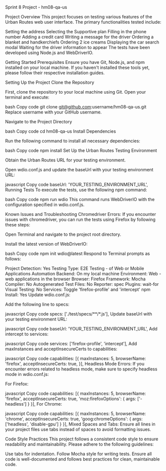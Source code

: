 Sprint 8 Project - hm08-qa-us

Project Overview
This project focuses on testing various features of the Urban Routes web user interface. The primary functionalities tested include:

Setting the address
Selecting the Supportive plan
Filling in the phone number
Adding a credit card
Writing a message for the driver
Ordering a blanket and handkerchiefs
Ordering 2 ice creams
Displaying the car search modal
Waiting for the driver information to appear
The tests have been developed using Node.js and WebDriverIO.

Getting Started
Prerequisites
Ensure you have Git, Node.js, and npm installed on your local machine. If you haven't installed these tools yet, please follow their respective installation guides.

Setting Up the Project
Clone the Repository

First, clone the repository to your local machine using Git. Open your terminal and execute:

bash
Copy code
git clone git@github.com:username/hm08-qa-us.git
Replace username with your GitHub username.

Navigate to the Project Directory

bash
Copy code
cd hm08-qa-us
Install Dependencies

Run the following command to install all necessary dependencies:

bash
Copy code
npm install
Set Up the Urban Routes Testing Environment

Obtain the Urban Routes URL for your testing environment.

Open wdio.conf.js and update the baseUrl with your testing environment URL:

javascript
Copy code
baseUrl: 'YOUR_TESTING_ENVIRONMENT_URL',
Running Tests
To execute the tests, use the following npm command:

bash
Copy code
npm run wdio
This command runs WebDriverIO with the configuration specified in wdio.conf.js.

Known Issues and Troubleshooting
Chromedriver Errors: If you encounter issues with chromedriver, you can run the tests using Firefox by following these steps:

Open Terminal and navigate to the project root directory.

Install the latest version of WebDriverIO:

bash
Copy code
npm init wdio@latest
Respond to Terminal prompts as follows:

Project Detection: Yes
Testing Type: E2E Testing - of Web or Mobile Applications
Automation Backend: On my local machine
Environment: Web - web applications in the browser
Browser: Firefox
Framework: Mocha
Compiler: No
Autogenerated Test Files: No
Reporter: spec
Plugins: wait-for
Visual Testing: No
Services: Toggle 'firefox-profile' and 'intercept'
npm Install: Yes
Update wdio.conf.js:

Add the following line to specs:

javascript
Copy code
specs: ['./test/specs/**/*.js'],
Update baseUrl with your testing environment URL:

javascript
Copy code
baseUrl: 'YOUR_TESTING_ENVIRONMENT_URL',
Add intercept to services:

javascript
Copy code
services: ['firefox-profile', 'intercept'],
Add maxInstances and acceptInsecureCerts to capabilities:

javascript
Copy code
capabilities: [{
  maxInstances: 5,
  browserName: 'firefox',
  acceptInsecureCerts: true,
}],
Headless Mode Errors: If you encounter errors related to headless mode, make sure to specify headless mode in wdio.conf.js:

For Firefox:

javascript
Copy code
capabilities: [{
  maxInstances: 5,
  browserName: 'firefox',
  acceptInsecureCerts: true,
  'moz:firefoxOptions': { args: ['-headless'] }
}],
For Chrome:

javascript
Copy code
capabilities: [{
  maxInstances: 5,
  browserName: 'chrome',
  acceptInsecureCerts: true,
  'goog:chromeOptions': { args: ['headless', 'disable-gpu'] }
}],
Mixed Spaces and Tabs: Ensure all lines in your project files use tabs instead of spaces to avoid formatting issues.

Code Style Practices
This project follows a consistent code style to ensure readability and maintainability. Please adhere to the following guidelines:

Use tabs for indentation.
Follow Mocha style for writing tests.
Ensure all code is well-documented and follows best practices for clean, maintainable code.
